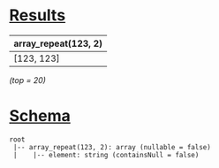 # [Results](#tab/results)

|array_repeat(123, 2)|
|--------------------|
|[123, 123]          |

_(top = 20)_

# [Schema](#tab/schema)

```shell
root
 |-- array_repeat(123, 2): array (nullable = false)
 |    |-- element: string (containsNull = false)

```
